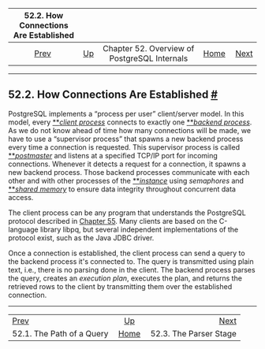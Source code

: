 <!--?xml version="1.0" encoding="UTF-8" standalone="no"?-->

|         52.2. How Connections Are Established        |                                                                    |                                              |                                                       |                                                     |
| :--------------------------------------------------: | :----------------------------------------------------------------- | :------------------------------------------: | ----------------------------------------------------: | --------------------------------------------------: |
| [Prev](query-path.html "52.1. The Path of a Query")  | [Up](overview.html "Chapter 52. Overview of PostgreSQL Internals") | Chapter 52. Overview of PostgreSQL Internals | [Home](index.html "PostgreSQL 17devel Documentation") |  [Next](parser-stage.html "52.3. The Parser Stage") |

***

## 52.2. How Connections Are Established [#](#CONNECT-ESTAB)

PostgreSQL implements a “process per user” client/server model. In this model, every [**](glossary.html#GLOSSARY-CLIENT)*[client process](glossary.html#GLOSSARY-CLIENT "Client (process)")* connects to exactly one [**](glossary.html#GLOSSARY-BACKEND)*[backend process](glossary.html#GLOSSARY-BACKEND "Backend (process)")*. As we do not know ahead of time how many connections will be made, we have to use a “supervisor process” that spawns a new backend process every time a connection is requested. This supervisor process is called [**](glossary.html#GLOSSARY-POSTMASTER)*[postmaster](glossary.html#GLOSSARY-POSTMASTER "Postmaster (process)")* and listens at a specified TCP/IP port for incoming connections. Whenever it detects a request for a connection, it spawns a new backend process. Those backend processes communicate with each other and with other processes of the [**](glossary.html#GLOSSARY-INSTANCE)*[instance](glossary.html#GLOSSARY-INSTANCE "Instance")* using *semaphores* and [**](glossary.html#GLOSSARY-SHARED-MEMORY)*[shared memory](glossary.html#GLOSSARY-SHARED-MEMORY "Shared memory")* to ensure data integrity throughout concurrent data access.

The client process can be any program that understands the PostgreSQL protocol described in [Chapter 55](protocol.html "Chapter 55. Frontend/Backend Protocol"). Many clients are based on the C-language library libpq, but several independent implementations of the protocol exist, such as the Java JDBC driver.

Once a connection is established, the client process can send a query to the backend process it's connected to. The query is transmitted using plain text, i.e., there is no parsing done in the client. The backend process parses the query, creates an *execution plan*, executes the plan, and returns the retrieved rows to the client by transmitting them over the established connection.

***

|                                                      |                                                                    |                                                     |
| :--------------------------------------------------- | :----------------------------------------------------------------: | --------------------------------------------------: |
| [Prev](query-path.html "52.1. The Path of a Query")  | [Up](overview.html "Chapter 52. Overview of PostgreSQL Internals") |  [Next](parser-stage.html "52.3. The Parser Stage") |
| 52.1. The Path of a Query                            |        [Home](index.html "PostgreSQL 17devel Documentation")       |                              52.3. The Parser Stage |

